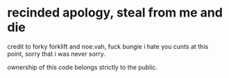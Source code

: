 # recinded apology, steal from me and die

credit to forky forklift and noe.vah, fuck bungie i hate you cunts at this point, sorry that i was never sorry.

ownership of this code belongs strictly to the public.
